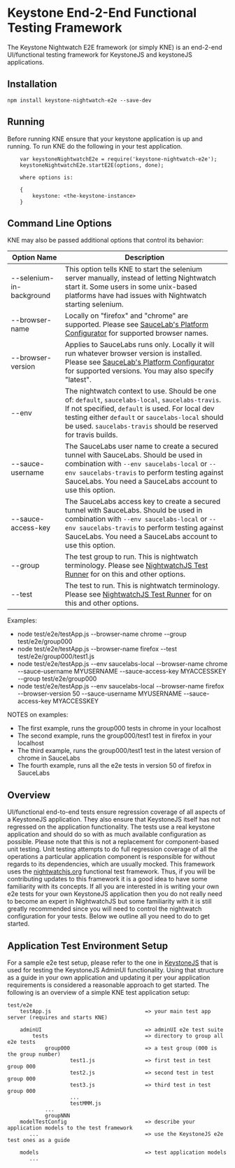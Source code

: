 # Keystone End-2-End Functional Testing Framework
The Keystone Nightwatch E2E framework (or simply KNE) is an end-2-end UI/functional testing framework for KeystoneJS and keystoneJS applications.

## Installation
`npm install keystone-nightwatch-e2e --save-dev`

## Running
Before running KNE ensure that your keystone application is up and running.
To run KNE do the following in your test application.

        var keystoneNightwatchE2e = require('keystone-nightwatch-e2e');
        keystoneNightwatchE2e.startE2E(options, done);

        where options is:

        {
            keystone: <the-keystone-instance>
        }

## Command Line Options
KNE may also be passed additional options that control its behavior:

| Option Name               | Description   |
| ------------------------- | --------------|
| --selenium-in-background  | This option tells KNE to start the selenium server manually, instead of letting Nightwatch start it. Some users in some unix-based platforms have had issues with Nightwatch starting selenium.  |
| --browser-name            | Locally on "firefox" and "chrome" are supported. Please see [SauceLab's Platform Configurator](https://wiki.saucelabs.com/display/DOCS/Platform+Configurator#/) for supported browser names. |
| --browser-version         | Applies to SauceLabs runs only. Locally it will run whatever browser version is installed.  Please see [SauceLab's Platform Configurator](https://wiki.saucelabs.com/display/DOCS/Platform+Configurator#/) for supported versions. You may also specify "latest". |
| --env                     | The nightwatch context to use. Should be one of:  `default`, `saucelabs-local`, `saucelabs-travis`.  If not specified, `default` is used.  For local dev testing either `default` or `saucelabs-local` should be used. `saucelabs-travis` should be reserved for travis builds. |
| --sauce-username          | The SauceLabs user name to create a secured tunnel with SauceLabs. Should be used in combination with `--env saucelabs-local` or `--env saucelabs-travis` to perform testing against SauceLabs. You need a SauceLabs account to use this option. |
| --sauce-access-key        | The SauceLabs access key to create a secured tunnel with SauceLabs. Should be used in combination with `--env saucelabs-local` or `--env saucelabs-travis` to perform testing against SauceLabs. You need a SauceLabs account to use this option. |
| --group                   | The test group to run. This is nightwatch terminology. Please see [NightwatchJS Test Runner](http://nightwatchjs.org/guide#test-runner) for on this and other options. |
| --test                    | The test to run. This is nightwatch terminology. Please see [NightwatchJS Test Runner](http://nightwatchjs.org/guide#test-runner) for on this and other options. |

Examples:
- node test/e2e/testApp.js --browser-name chrome --group test/e2e/group000
- node test/e2e/testApp.js --browser-name firefox --test test/e2e/group000/test1.js
- node test/e2e/testApp.js --env saucelabs-local --browser-name chrome --sauce-username MYUSERNAME --sauce-access-key MYACCESSKEY --group test/e2e/group000
- node test/e2e/testApp.js --env saucelabs-local --browser-name firefox --browser-version 50 --sauce-username MYUSERNAME --sauce-access-key MYACCESSKEY

NOTES on examples:
- The first example, runs the group000 tests in chrome in your localhost
- The second example, runs the group000/test1 test in firefox in your localhost
- The third example, runs the group000/test1 test in the latest version of chrome in SauceLabs
- The fourth example, runs all the e2e tests in version 50 of firefox in SauceLabs


## Overview
UI/functional end-to-end tests ensure regression coverage of all aspects of a KeystoneJS application.  They also
ensure that KeystoneJS itself has not regressed on the application functionality. The tests use a real keystone
application and should do so with as much available configuration as possible. Please note that this is not a
replacement for component-based unit testing. Unit testing attempts to do full regression coverage of all the
operations a particular application component is responsible for without regards to its dependencies, which are
usually mocked. This framework uses the [nightwatchjs.org](http://nightwatchjs.org/)
functional test framework. Thus, if you will be contributing updates to this framework it is a good idea to have 
some familiarity with its concepts. If all you are interested in is writing your own e2e tests for your own
KeystoneJS application then you do not really need to become an expert in NightwatchJS but some familiarity with
it is still greatly recommended since you will need to control the nightwatch configuration for your tests. Below
we outline all you need to do to get started.


## Application Test Environment Setup
For a sample e2e test setup, please refer to the one in [KeystoneJS](https://github.com/keystonejs/keystone/tree/master/test/e2e)
that is used for testing the KeystoneJS AdminUI functionality.  Using that structure as a guide in your own application and
updating it per your application requirements is considered a reasonable approach to get started. The following is an overview
of a simple KNE test application setup:

    test/e2e
        testApp.js                              => your main test app server (requires and starts KNE)

        adminUI                                 => adminUI e2e test suite
            tests                               => directory to group all e2e tests
                group000                        => a test group (000 is the group number)
                        test1.js                => first test in test group 000
                        test2.js                => second test in test group 000
                        test3.js                => third test in test group 000
                        ...
                        testMMM.js
                ...
                groupNNN
        modelTestConfig                         => describe your application models to the test framework
           ...                                  => use the KeystoneJS e2e test ones as a guide

        models                                  => test application models
           ...                                  
